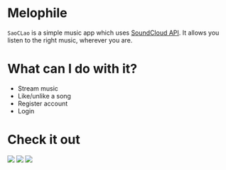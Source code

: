 # Melophile

`SaoCLao` is a simple music app which uses [SoundCloud API](https://soundcloud.com/stream).
It allows you listen to the right music, wherever you are. 

# What can I do with it? #
- Stream music
- Like/unlike a song
- Register account
- Login

# Check it out #


![](https://github.com/thecatcampaign/SaoCLao/blob/master/art/1.png)
![](https://github.com/thecatcampaign/SaoCLao/blob/master/art/2.png)
![](https://github.com/thecatcampaign/SaoCLao/blob/master/art/3.png)



